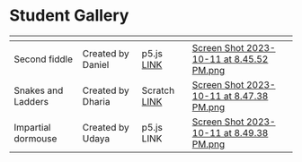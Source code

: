 # Student Gallery

<table data-card-size="large" data-view="cards"><thead><tr><th></th><th></th><th></th><th data-hidden data-card-cover data-type="files"></th></tr></thead><tbody><tr><td>Second fiddle</td><td>Created by Daniel</td><td>p5.js <a href="https://editor.p5js.org/danieltio/sketches/0IApa5liJ">LINK</a></td><td><a href="../.gitbook/assets/Screen Shot 2023-10-11 at 8.45.52 PM.png">Screen Shot 2023-10-11 at 8.45.52 PM.png</a></td></tr><tr><td>Snakes and Ladders</td><td>Created by Dharia</td><td>Scratch <a href="https://scratch.mit.edu/projects/392961040">LINK</a></td><td><a href="../.gitbook/assets/Screen Shot 2023-10-11 at 8.47.38 PM.png">Screen Shot 2023-10-11 at 8.47.38 PM.png</a></td></tr><tr><td>Impartial dormouse</td><td>Created by Udaya</td><td>p5.js LINK</td><td><a href="../.gitbook/assets/Screen Shot 2023-10-11 at 8.49.38 PM.png">Screen Shot 2023-10-11 at 8.49.38 PM.png</a></td></tr></tbody></table>
